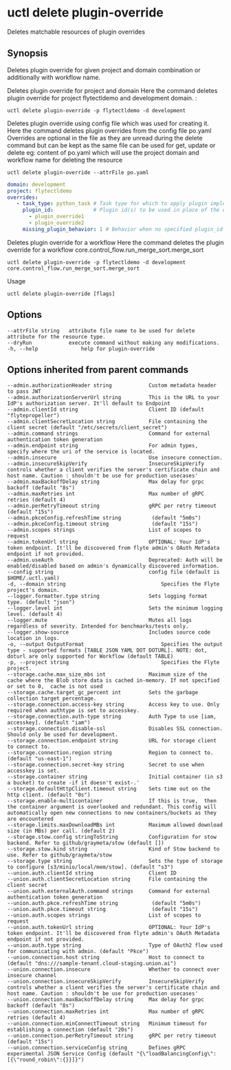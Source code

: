 # uctl delete plugin-override

Deletes matchable resources of plugin overrides

## Synopsis

Deletes plugin override for given project and domain combination or
additionally with workflow name.

Deletes plugin override for project and domain Here the command deletes
plugin override for project flytectldemo and development domain. :

    uctl delete plugin-override -p flytectldemo -d development 

Deletes plugin override using config file which was used for creating
it. Here the command deletes plugin overrides from the config file
po.yaml Overrides are optional in the file as they are unread during the
delete command but can be kept as the same file can be used for get,
update or delete eg: content of po.yaml which will use the project
domain and workflow name for deleting the resource

    uctl delete plugin-override --attrFile po.yaml

``` yaml
domain: development
project: flytectldemo
overrides:
   - task_type: python_task # Task type for which to apply plugin implementation overrides
     plugin_id:             # Plugin id(s) to be used in place of the default for the task type.
       - plugin_override1
       - plugin_override2
     missing_plugin_behavior: 1 # Behavior when no specified plugin_id has an associated handler. 0 : FAIL , 1: DEFAULT
```

Deletes plugin override for a workflow Here the command deletes the
plugin override for a workflow
core.control_flow.run_merge_sort.merge_sort

    uctl delete plugin-override -p flytectldemo -d development core.control_flow.run_merge_sort.merge_sort

Usage

    uctl delete plugin-override [flags]

## Options

    --attrFile string   attribute file name to be used for delete attribute for the resource type.
    --dryRun            execute command without making any modifications.
    -h, --help              help for plugin-override

## Options inherited from parent commands

    --admin.authorizationHeader string            Custom metadata header to pass JWT
    --admin.authorizationServerUrl string         This is the URL to your IdP's authorization server. It'll default to Endpoint
    --admin.clientId string                       Client ID (default "flytepropeller")
    --admin.clientSecretLocation string           File containing the client secret (default "/etc/secrets/client_secret")
    --admin.command strings                       Command for external authentication token generation
    --admin.endpoint string                       For admin types,  specify where the uri of the service is located.
    --admin.insecure                              Use insecure connection.
    --admin.insecureSkipVerify                    InsecureSkipVerify controls whether a client verifies the server's certificate chain and host name. Caution : shouldn't be use for production usecases'
    --admin.maxBackoffDelay string                Max delay for grpc backoff (default "8s")
    --admin.maxRetries int                        Max number of gRPC retries (default 4)
    --admin.perRetryTimeout string                gRPC per retry timeout (default "15s")
    --admin.pkceConfig.refreshTime string          (default "5m0s")
    --admin.pkceConfig.timeout string              (default "15s")
    --admin.scopes strings                        List of scopes to request
    --admin.tokenUrl string                       OPTIONAL: Your IdP's token endpoint. It'll be discovered from flyte admin's OAuth Metadata endpoint if not provided.
    --admin.useAuth                               Deprecated: Auth will be enabled/disabled based on admin's dynamically discovered information.
    --config string                               config file (default is $HOME/.uctl.yaml)
    -d, --domain string                               Specifies the Flyte project's domain.
    --logger.formatter.type string                Sets logging format type. (default "json")
    --logger.level int                            Sets the minimum logging level. (default 4)
    --logger.mute                                 Mutes all logs regardless of severity. Intended for benchmarks/tests only.
    --logger.show-source                          Includes source code location in logs.
    -o, --output OutputFormat                         Specifies the output type - supported formats [TABLE JSON YAML DOT DOTURL]. NOTE: dot, doturl are only supported for Workflow (default TABLE)
    -p, --project string                              Specifies the Flyte project.
    --storage.cache.max_size_mbs int              Maximum size of the cache where the Blob store data is cached in-memory. If not specified or set to 0,  cache is not used
    --storage.cache.target_gc_percent int         Sets the garbage collection target percentage.
    --storage.connection.access-key string        Access key to use. Only required when authtype is set to accesskey.
    --storage.connection.auth-type string         Auth Type to use [iam, accesskey]. (default "iam")
    --storage.connection.disable-ssl              Disables SSL connection. Should only be used for development.
    --storage.connection.endpoint string          URL for storage client to connect to.
    --storage.connection.region string            Region to connect to. (default "us-east-1")
    --storage.connection.secret-key string        Secret to use when accesskey is set.
    --storage.container string                    Initial container (in s3 a bucket) to create -if it doesn't exist-.'
    --storage.defaultHttpClient.timeout string    Sets time out on the http client. (default "0s")
    --storage.enable-multicontainer               If this is true,  then the container argument is overlooked and redundant. This config will automatically open new connections to new containers/buckets as they are encountered
    --storage.limits.maxDownloadMBs int           Maximum allowed download size (in MBs) per call. (default 2)
    --storage.stow.config stringToString          Configuration for stow backend. Refer to github/graymeta/stow (default [])
    --storage.stow.kind string                    Kind of Stow backend to use. Refer to github/graymeta/stow
    --storage.type string                         Sets the type of storage to configure [s3/minio/local/mem/stow]. (default "s3")
    --union.auth.clientId string                  Client ID
    --union.auth.clientSecretLocation string      File containing the client secret
    --union.auth.externalAuth.command strings     Command for external authentication token generation
    --union.auth.pkce.refreshTime string           (default "5m0s")
    --union.auth.pkce.timeout string               (default "15s")
    --union.auth.scopes strings                   List of scopes to request
    --union.auth.tokenUrl string                  OPTIONAL: Your IdP's token endpoint. It'll be discovered from flyte admin's OAuth Metadata endpoint if not provided.
    --union.auth.type string                      Type of OAuth2 flow used for communicating with admin. (default "Pkce")
    --union.connection.host string                Host to connect to (default "dns:///sample-tenant.cloud-staging.union.ai")
    --union.connection.insecure                   Whether to connect over insecure channel
    --union.connection.insecureSkipVerify         InsecureSkipVerify controls whether a client verifies the server's certificate chain and host name. Caution : shouldn't be use for production usecases'
    --union.connection.maxBackoffDelay string     Max delay for grpc backoff (default "8s")
    --union.connection.maxRetries int             Max number of gRPC retries (default 4)
    --union.connection.minConnectTimeout string   Minimum timeout for establishing a connection (default "20s")
    --union.connection.perRetryTimeout string     gRPC per retry timeout (default "15s")
    --union.connection.serviceConfig string       Defines gRPC experimental JSON Service Config (default "{\"loadBalancingConfig\": [{\"round_robin\":{}}]}")

